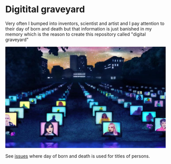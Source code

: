 # Digitital graveyard

Very often I bumped into inventors, scientist and artist and I pay attention to their day of born and death but that information is just banished in my memory which is the reason to create this repository called "digital graveyard"

![dy](figures/screenshot-2020-09-12T22-10-37.png)

See [issues](https://github.com/mxochicale/digital-graveyard/issues) where day of born and death is used for titles of persons. 
 

